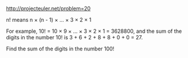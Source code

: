 http://projecteuler.net/problem=20

n! means n × (n - 1) × ... × 3 × 2 × 1

For example, 10! = 10 × 9 × ... × 3 × 2 × 1 = 3628800,
and the sum of the digits in the number 10! is
3 + 6 + 2 + 8 + 8 + 0 + 0 = 27.

Find the sum of the digits in the number 100!
